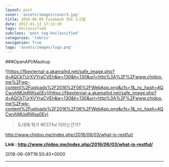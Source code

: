```yaml
---
layout: post
cover: 'assets/images/cover3.jpg'
title: 2016-06-09 Facebook 정보 스크랩
date: 2017-01-13 17:13:19
tags: Unclassified
subclass: 'post tag-Unclassified'
categories: 'tabris'
navigation: True
logo: 'assets/images/logo.png'
---
```


###OpenAPI/Mashup

![https://fbexternal-a.akamaihd.net/safe_image.php?d=AQCkTUrXVYraCVEh&w=130&h=130&url=http%3A%2F%2Fwww.chidoo.me%2Fwp-content%2Fuploads%2F2016%2F06%2FWebApp.png&cfs=1&_nc_hash=AQCwyhMUpRWsa0Ev](https://fbexternal-a.akamaihd.net/safe_image.php?d=AQCkTUrXVYraCVEh&w=130&h=130&url=http%3A%2F%2Fwww.chidoo.me%2Fwp-content%2Fuploads%2F2016%2F06%2FWebApp.png&cfs=1&_nc_hash=AQCwyhMUpRWsa0Ev)

>도데체 뭐가 RESTful 이라는건가?

http://www.chidoo.me/index.php/2016/06/03/what-is-restful/

**Link : <http://www.chidoo.me/index.php/2016/06/03/what-is-restful/>**

2016-06-09T16:50:40+0000

---

